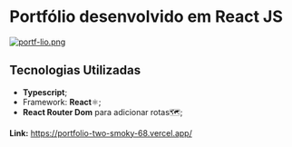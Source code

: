 # Portfólio desenvolvido em React JS

[![portf-lio.png](https://i.postimg.cc/8Cwg3VWR/portf-lio.png)](https://postimg.cc/KKKWkw0j)

## Tecnologias Utilizadas
- **Typescript**;
- Framework: **React**⚛️;
- **React Router Dom** para adicionar rotas🗺️;

**Link:** https://portfolio-two-smoky-68.vercel.app/
